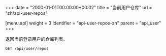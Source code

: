 +++
date = "2000-01-01T00:00:00+00:02"
title = "当前用户仓库"
url = "zh/api-user-repos"

[menu.api]
  weight = 3
  identifier = "api-user-repos-zh"
  parent = "api_user"
+++

<!--Returns the currently authenticated user's repository list.-->

返回当前登录用户的仓库列表。

```text
GET /api/user/repos
```
